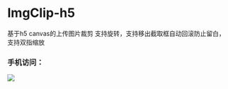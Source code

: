 # ImgClip-h5
基于h5 canvas的上传图片裁剪
支持旋转，支持移出截取框自动回滚防止留白，支持双指缩放

### 手机访问：
![](http://qrapi.cli.im/qr?data=http%253A%252F%252Fduooduo.github.io%252FImgClip-h5%252Findex.html&level=H&transparent=false&bgcolor=%23ffffff&forecolor=%23855fa8&blockpixel=12&marginblock=1&logourl=&size=280&kid=cliim&key=eb021983a62d84e5dca4c2a9a96339b9)  
